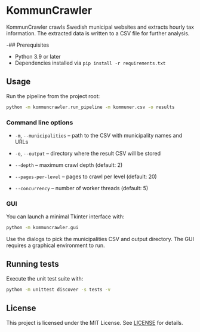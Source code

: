 # KommunCrawler

KommunCrawler crawls Swedish municipal websites and extracts hourly tax
information. The extracted data is written to a CSV file for further analysis.

-## Prerequisites

- Python 3.9 or later
- Dependencies installed via `pip install -r requirements.txt`

## Usage

Run the pipeline from the project root:

```bash
python -m kommuncrawler.run_pipeline -m kommuner.csv -o results
```

### Command line options

- `-m`, `--municipalities` – path to the CSV with municipality names and URLs
- `-o`, `--output` – directory where the result CSV will be stored
- `--depth` – maximum crawl depth (default: 2)
- `--pages-per-level` – pages to crawl per level (default: 20)

- `--concurrency` – number of worker threads (default: 5)


### GUI

You can launch a minimal Tkinter interface with:

```bash
python -m kommuncrawler.gui
```

Use the dialogs to pick the municipalities CSV and output directory.
The GUI requires a graphical environment to run.

## Running tests

Execute the unit test suite with:

```bash
python -m unittest discover -s tests -v
```

## License

This project is licensed under the MIT License. See [LICENSE](LICENSE) for
details.


